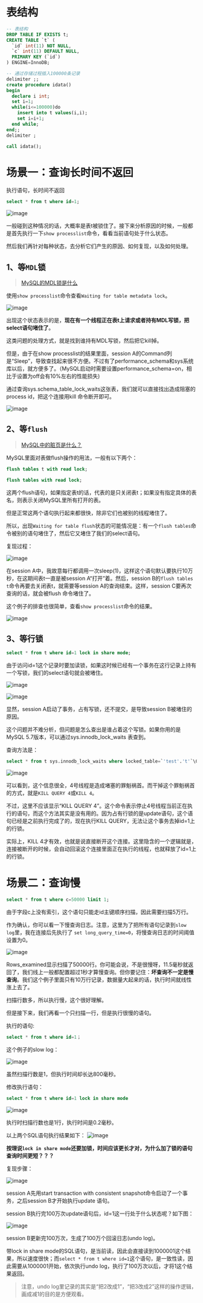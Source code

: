 
# 表结构
```sql
-- 表结构
DROP TABLE IF EXISTS t;
CREATE TABLE `t` (
  `id` int(11) NOT NULL,
  `c` int(11) DEFAULT NULL,
  PRIMARY KEY (`id`)
) ENGINE=InnoDB;

-- 通过存储过程插入100000条记录
delimiter ;;
create procedure idata()
begin
  declare i int;
  set i=1;
  while(i<=100000)do
    insert into t values(i,i);
    set i=i+1;
  end while;
end;;
delimiter ;

call idata();
```

# 场景一：查询长时间不返回

执行语句，长时间不返回
```sql
select * from t where id=1;
```
![image](https://github.com/ProgrammerGoGo/document/assets/98639494/c5dd1974-5d27-45d0-b076-28f4184c1a53)

一般碰到这种情况的话，大概率是表t被锁住了。接下来分析原因的时候，一般都是首先执行一下`show processlist`命令，看看当前语句处于什么状态。

然后我们再针对每种状态，去分析它们产生的原因、如何复现，以及如何处理。

## 1、等`MDL`锁

> [MySQL的MDL锁是什么](https://github.com/ProgrammerGoGo/document/blob/main/MySQL/MySQL%E7%9A%84MDL%E9%94%81%E6%98%AF%E4%BB%80%E4%B9%88%3F.md)

使用`show processlist`命令查看`Waiting for table metadata lock`。

![image](https://github.com/ProgrammerGoGo/document/assets/98639494/8e16e252-c0b6-4fa1-b3ab-3d65db463443)

出现这个状态表示的是，**现在有一个线程正在表t上请求或者持有MDL写锁，把select语句堵住了**。

这类问题的处理方式，就是找到谁持有MDL写锁，然后把它kill掉。

但是，由于在show processlist的结果里面，session A的Command列是“Sleep”，导致查找起来很不方便。不过有了performance_schema和sys系统库以后，就方便多了。（MySQL启动时需要设置performance_schema=on，相比于设置为off会有10%左右的性能损失)

通过查询sys.schema_table_lock_waits这张表，我们就可以直接找出造成阻塞的process id，把这个连接用kill 命令断开即可。

![image](https://github.com/ProgrammerGoGo/document/assets/98639494/5084b97e-5639-41d6-9431-1b0d5d970ae0)

## 2、等`flush`

> [MySQL中的脏页是什么？](https://github.com/ProgrammerGoGo/document/blob/main/MySQL/MySQL%E4%B8%AD%E7%9A%84%E8%84%8F%E9%A1%B5%E6%98%AF%E4%BB%80%E4%B9%88%EF%BC%9F.md)

MySQL里面对表做flush操作的用法，一般有以下两个：
```sql
flush tables t with read lock;

flush tables with read lock;
```

这两个flush语句，如果指定表t的话，代表的是只关闭表t；如果没有指定具体的表名，则表示关闭MySQL里所有打开的表。

但是正常这两个语句执行起来都很快，除非它们也被别的线程堵住了。

所以，出现`Waiting for table flush`状态的可能情况是：有一个`flush tables`命令被别的语句堵住了，然后它又堵住了我们的select语句。


复现过程：

![image](https://github.com/ProgrammerGoGo/document/assets/98639494/d463acc1-330b-4a22-904a-e88f059d893a)

在session A中，我故意每行都调用一次sleep(1)，这样这个语句默认要执行10万秒，在这期间表t一直是被session A“打开”着。然后，session B的`flush tables t`命令再要去关闭表t，就需要等session A的查询结束。这样，session C要再次查询的话，就会被flush 命令堵住了。

这个例子的排查也很简单，查看`show processlist`命令的结果。

![image](https://github.com/ProgrammerGoGo/document/assets/98639494/6f1ec0d2-a5f2-4225-a473-5740f1368022)

## 3、等行锁

```sql
select * from t where id=1 lock in share mode;
```

由于访问id=1这个记录时要加读锁，如果这时候已经有一个事务在这行记录上持有一个写锁，我们的select语句就会被堵住。

![image](https://github.com/ProgrammerGoGo/document/assets/98639494/c728c8cc-c3d8-4d6b-9f00-aaafdecd1de6)

![image](https://github.com/ProgrammerGoGo/document/assets/98639494/93ed7863-f751-4c63-93d0-47567f1602c5)

显然，session A启动了事务，占有写锁，还不提交，是导致session B被堵住的原因。

这个问题并不难分析，但问题是怎么查出是谁占着这个写锁。如果你用的是MySQL 5.7版本，可以通过sys.innodb_lock_waits 表查到。

查询方法是：

```sql
select * from t sys.innodb_lock_waits where locked_table=`'test'.'t'`\G
```

![image](https://github.com/ProgrammerGoGo/document/assets/98639494/a763815f-1fa0-43e3-b4a7-4ae837e025db)

可以看到，这个信息很全，4号线程是造成堵塞的罪魁祸首。而干掉这个罪魁祸首的方式，就是`KILL QUERY 4`或`KILL 4`。

不过，这里不应该显示“KILL QUERY 4”。这个命令表示停止4号线程当前正在执行的语句，而这个方法其实是没有用的。因为占有行锁的是update语句，这个语句已经是之前执行完成了的，现在执行KILL QUERY，无法让这个事务去掉id=1上的行锁。

实际上，KILL 4才有效，也就是说直接断开这个连接。这里隐含的一个逻辑就是，连接被断开的时候，会自动回滚这个连接里面正在执行的线程，也就释放了id=1上的行锁。

# 场景二：查询慢

```sql
select * from t where c=50000 limit 1;
```

由于字段c上没有索引，这个语句只能走id主键顺序扫描，因此需要扫描5万行。

作为确认，你可以看一下慢查询日志。注意，这里为了把所有语句记录到`slow log`里，我在连接后先执行了 `set long_query_time=0`，将慢查询日志的时间阈值设置为0。

![image](https://github.com/ProgrammerGoGo/document/assets/98639494/65cd65c0-139a-4586-ba84-17f66f7d8c9d)

Rows_examined显示扫描了50000行。你可能会说，不是很慢呀，11.5毫秒就返回了，我们线上一般都配置超过1秒才算慢查询。但你要记住：**坏查询不一定是慢查询**。我们这个例子里面只有10万行记录，数据量大起来的话，执行时间就线性涨上去了。

扫描行数多，所以执行慢，这个很好理解。

但是接下来，我们再看一个只扫描一行，但是执行很慢的语句。

执行的语句:

```sql
select * from t where id=1；
```

这个例子的slow log：

![image](https://github.com/ProgrammerGoGo/document/assets/98639494/1c03a3c5-51fe-4892-9780-2a9579ba35a1)

虽然扫描行数是1，但执行时间却长达800毫秒。

修改执行语句：

```sql
select * from t where id=1 lock in share mode
```

![image](https://github.com/ProgrammerGoGo/document/assets/98639494/948e0fc8-7a70-4a10-820a-46fbedd4ef6d)

执行时扫描行数也是1行，执行时间是0.2毫秒。

以上两个SQL语句执行结果如下：
![image](https://github.com/ProgrammerGoGo/document/assets/98639494/d58d032a-de1b-413d-8a83-6448c67f4156)

**按理说`lock in share mode`还要加锁，时间应该更长才对，为什么加了锁的语句查询时间更短？？？**

复现步骤：

![image](https://github.com/ProgrammerGoGo/document/assets/98639494/f03c3d75-93d6-444b-bf48-c4188cf8498c)

session A先用start transaction with consistent snapshot命令启动了一个事务，之后session B才开始执行update 语句。

session B执行完100万次update语句后，id=1这一行处于什么状态呢？如下图：

![image](https://github.com/ProgrammerGoGo/document/assets/98639494/8aa7c596-4aec-4c0f-9d61-769e1952a7ed)

session B更新完100万次，生成了100万个回滚日志(undo log)。

带lock in share mode的SQL语句，是当前读，因此会直接读到1000001这个结果，所以速度很快；而`select * from t where id=1`这个语句，是一致性读，因此需要从1000001开始，依次执行undo log，执行了100万次以后，才将1这个结果返回。

> 注意，undo log里记录的其实是“把2改成1”，“把3改成2”这样的操作逻辑，画成减1的目的是方便观看。



















